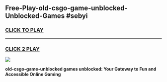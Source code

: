 
## Free-Play-old-csgo-game-unblocked-Unblocked-Games #sebyi
<h3>
<a href="https://news.freeplayer.one?title=old-csgo-game-unblocked&ref=8M">CLICK TO PLAY</a></h3>
<hr>

<h3>
<a href="https://news.freeplayer.one?title=old-csgo-game-unblocked&ref=8M">CLICK 2 PLAY</a>
  
</h3>

<a href="https://news.freeplayer.one?title=old-csgo-game-unblocked&ref=8M"><img src="https://clearcache.store/games.png"></a>


**old-csgo-game-unblocked games unblocked: Your Gateway to Fun and Accessible Online Gaming**
